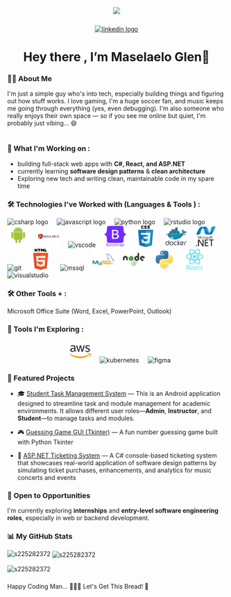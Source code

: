
<div align="center">
  <img height="300" src="https://media.giphy.com/media/M9gbBd9nbDrOTu1Mqx/giphy.gif" />
</div>

###

<div align="center">
  <a href="https://www.linkedin.com/in/glen-molele-214b90227/" target="_blank">
    <img src="https://img.shields.io/static/v1?message=LinkedIn&logo=linkedin&label=&color=0077B5&logoColor=white&labelColor=&style=for-the-badge" height="20" alt="linkedin logo" />
  </a>
</div>

###

<h1 align="center">Hey there , I’m Maselaelo Glen👋</h1>

###

<h3 align="left">👨‍💻 About Me </h3>

<p align="left">
I'm just a simple guy who's into tech, especially building things and figuring out how stuff works. I love gaming, I'm a huge soccer fan, and music keeps me going through everything (yes, even debugging). I'm also someone who really enjoys their own space — so if you see me online but quiet, I'm probably just vibing... 😄<br><br>
</p>

### 🔭 What I'm Working on :
-  building full-stack web apps with **C#, React, and ASP.NET**
-  currently learning **software design patterns** & **clean architecture**
-  Exploring new tech and writing clean, maintainable code in my spare time


###

<h3 align="left">🛠️ Technologies I've Worked with (Languages & Tools ) :</h3>

<div align="left">
  <img src="https://cdn.jsdelivr.net/gh/devicons/devicon/icons/csharp/csharp-original.svg" height="50" width="50" alt="csharp logo" />
  
  <img width="12" />
  <img src="https://cdn.jsdelivr.net/gh/devicons/devicon/icons/javascript/javascript-original.svg" height="50" width="50" alt="javascript logo" />
  
  <img width="12" />
  <img src="https://skillicons.dev/icons?i=py" height="50" width="50" alt="python logo" />
  
  <img width="12" />
  <img src="https://cdn.jsdelivr.net/gh/devicons/devicon/icons/rstudio/rstudio-original.svg" height="50" width="50" alt="rstudio logo" />
  
  <img width="12" />
  <img src="https://raw.githubusercontent.com/devicons/devicon/master/icons/android/android-original-wordmark.svg" alt="android" width="50" height="50"/>
  
  <img width="12" />
  <img src="https://raw.githubusercontent.com/devicons/devicon/master/icons/angularjs/angularjs-original-wordmark.svg" alt="angularjs" width="50" height="50"/>
  
  <img width="12" />
  <img src="https://cdn.jsdelivr.net/gh/devicons/devicon/icons/vscode/vscode-original.svg" alt="vscode" width="40" height="40" />

  <img width="12" />
  <img src="https://raw.githubusercontent.com/devicons/devicon/master/icons/bootstrap/bootstrap-plain-wordmark.svg" alt="bootstrap" width="50" height="50"/> 
  
  <img width="12" />
  <img src="https://raw.githubusercontent.com/devicons/devicon/master/icons/css3/css3-original-wordmark.svg" alt="css3" width="50" height="50"/>
  
  <img width="12" />
  <img src="https://raw.githubusercontent.com/devicons/devicon/master/icons/docker/docker-original-wordmark.svg" alt="docker" width="50" height="50"/> 
  
  <img width="12" />
  <img src="https://raw.githubusercontent.com/devicons/devicon/master/icons/dot-net/dot-net-original-wordmark.svg" alt="dotnet" width="50" height="50"/> 
  
  <img width="12" />
  <img src="https://www.vectorlogo.zone/logos/git-scm/git-scm-icon.svg" alt="git" width="40" height="40"/> 
  
  <img width="12" />
  <img src="https://raw.githubusercontent.com/devicons/devicon/master/icons/html5/html5-original-wordmark.svg" alt="html5" width="50" height="50"/> 

  <img width="12" />
  <img src="https://www.svgrepo.com/show/303229/microsoft-sql-server-logo.svg" alt="mssql" width="50" height="50"/> 
  
  <img width="12" />
  <img src="https://raw.githubusercontent.com/devicons/devicon/master/icons/mysql/mysql-original-wordmark.svg" alt="mysql" width="50" height="50"/> 
  
  <img width="12" />
  <img src="https://raw.githubusercontent.com/devicons/devicon/master/icons/nodejs/nodejs-original-wordmark.svg" alt="nodejs" width="50" height="50"/> 
  
  <img width="12" />
  <img src="https://raw.githubusercontent.com/devicons/devicon/master/icons/python/python-original.svg" alt="python" width="50" height="50"/> 
  
  <img width="12" />
  <img src="https://raw.githubusercontent.com/devicons/devicon/master/icons/react/react-original-wordmark.svg" alt="react" width="50" height="50"/> 
  
  <img width="12" />
  <img src="https://cdn.jsdelivr.net/gh/devicons/devicon/icons/visualstudio/visualstudio-plain.svg" alt="visualstudio" width="40" height="40" />


</div>

###

### 🛠️ Other Tools + :  
Microsoft Office Suite (Word, Excel, PowerPoint, Outlook)

<h3 align="left">💼 Tools I'm Exploring :</h3>

<div align="center">
  <img width="12" />
  <img src="https://raw.githubusercontent.com/devicons/devicon/master/icons/amazonwebservices/amazonwebservices-original-wordmark.svg" alt="aws" width="50" height="50"/> 
  <img width="12" />
  <img src="https://www.vectorlogo.zone/logos/kubernetes/kubernetes-icon.svg" alt="kubernetes" width="50" height="50"/>
  <img width="12" />
  <img src="https://www.vectorlogo.zone/logos/figma/figma-icon.svg" alt="figma" width="50" height="50"/> 
  
</div>

###

<h3 align="left">📂 Featured Projects</h3>

- 🎓 [Student Task Management System](https://github.com/s225282372/Project-Management-System_Fullstack_Incomplete.git) — This is an Android application designed to streamline task and module management for academic environments. It allows different user roles—**Admin**, **Instructor**, and **Student**—to manage tasks and modules.
 
- 🎮 [Guessing Game GUI (Tkinter)](https://github.com/s225282372/Guessing-Game.git) — A fun number guessing game built with Python Tkinter  
- 🧱 [ASP.NET Ticketing System](https://github.com/s225282372/Concert-Ticket-App.git) — A C# console-based ticketing system that showcases real-world application of software design patterns by simulating ticket purchases, enhancements, and analytics for music concerts and events

###
### 🚀 Open to Opportunities
I'm currently exploring **internships** and **entry-level software engineering roles**, especially in web or backend development.

<h3 align="left">📊 My GitHub Stats</h3>

<p><img align="left" src="https://github-readme-stats.vercel.app/api/top-langs?username=s225282372&show_icons=true&locale=en&layout=compact" alt="s225282372" /></p>

<p>&nbsp;<img align="center" src="https://github-readme-stats.vercel.app/api?username=s225282372&show_icons=true&locale=en" alt="s225282372" /></p>

<p><img align="center" src="https://streak-stats.demolab.com?user=s225282372" alt="s225282372" /></p>

###
Happy Coding Man... 👨🏾‍💻
Let's Get This Bread! 🫡
